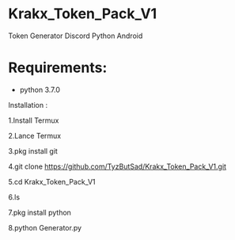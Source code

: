 # Krakx_Token_Pack_V1
Token Generator Discord Python Android

# Requirements:
- python 3.7.0

Installation :

1.Install Termux

2.Lance Termux

3.pkg install git 

4.git clone https://github.com/TyzButSad/Krakx_Token_Pack_V1.git

5.cd Krakx_Token_Pack_V1

6.ls

7.pkg install python

8.python Generator.py
